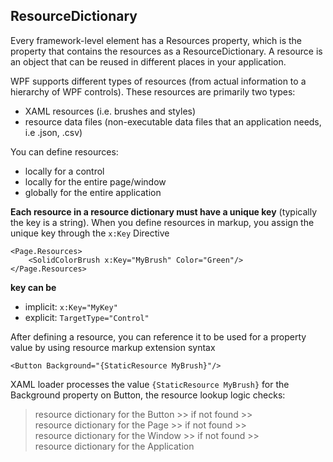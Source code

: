 ## ResourceDictionary
Every framework-level element has a Resources property, which is the property that contains the resources as a ResourceDictionary. 
A resource is an object that can be reused in different places in your application. 

WPF supports different types of resources (from actual information to a hierarchy of WPF controls). These resources are primarily two types: 
* XAML resources (i.e. brushes and styles)
* resource data files (non-executable data files that an application needs, i.e .json, .csv)

You can define resources: 
* locally for a control
* locally for the entire page/window
* globally for the entire application

**Each resource in a resource dictionary must have a unique key** (typically the key is a string). When you define resources in markup, you assign the unique key through the `x:Key` Directive
```
<Page.Resources>
    <SolidColorBrush x:Key="MyBrush" Color="Green"/>
</Page.Resources>
```
**key can be**
* implicit: `x:Key="MyKey"`
* explicit: `TargetType="Control"`

After defining a resource, you can reference it to be used for a property value by using resource markup extension syntax
```
<Button Background="{StaticResource MyBrush}"/>
```
XAML loader processes the value `{StaticResource MyBrush}` for the Background property on Button, the resource lookup logic checks:   
>resource dictionary for the Button >> if not found >>   
>resource dictionary for the Page >> if not found >>   
>resource dictionary for the Window >> if not found >>   
>resource dictionary for the Application
